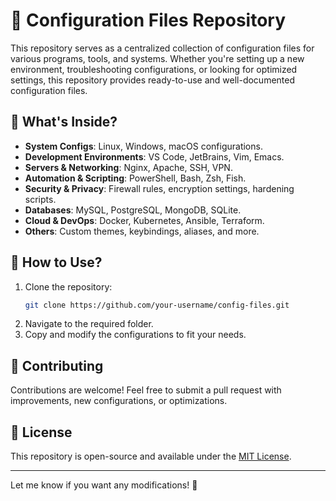 # 🔧 Configuration Files Repository

This repository serves as a centralized collection of configuration files for various programs, tools, and systems. Whether you're setting up a new environment, troubleshooting configurations, or looking for optimized settings, this repository provides ready-to-use and well-documented configuration files.

## 📂 What's Inside?
- **System Configs**: Linux, Windows, macOS configurations.
- **Development Environments**: VS Code, JetBrains, Vim, Emacs.
- **Servers & Networking**: Nginx, Apache, SSH, VPN.
- **Automation & Scripting**: PowerShell, Bash, Zsh, Fish.
- **Security & Privacy**: Firewall rules, encryption settings, hardening scripts.
- **Databases**: MySQL, PostgreSQL, MongoDB, SQLite.
- **Cloud & DevOps**: Docker, Kubernetes, Ansible, Terraform.
- **Others**: Custom themes, keybindings, aliases, and more.

## 🚀 How to Use?
1. Clone the repository:  
   ```sh
   git clone https://github.com/your-username/config-files.git
   ```
2. Navigate to the required folder.
3. Copy and modify the configurations to fit your needs.

## 🤝 Contributing
Contributions are welcome! Feel free to submit a pull request with improvements, new configurations, or optimizations.

## 📜 License
This repository is open-source and available under the [MIT License](LICENSE).

---

Let me know if you want any modifications! 🚀
